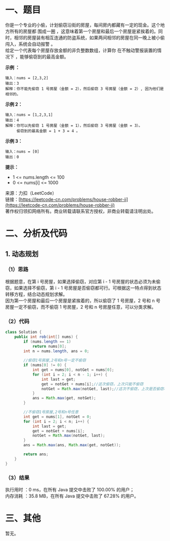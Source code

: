 # 一、题目
你是一个专业的小偷，计划偷窃沿街的房屋，每间房内都藏有一定的现金。这个地方所有的房屋都 围成一圈 ，这意味着第一个房屋和最后一个房屋是紧挨着的。同时，相邻的房屋装有相互连通的防盗系统，如果两间相邻的房屋在同一晚上被小偷闯入，系统会自动报警 。      
给定一个代表每个房屋存放金额的非负整数数组，计算你 在不触动警报装置的情况下 ，能够偷窃到的最高金额。      
      
**示例 ：**      
```
输入：nums = [2,3,2]
输出：3
解释：你不能先偷窃 1 号房屋（金额 = 2），然后偷窃 3 号房屋（金额 = 2）, 因为他们是相邻的。
```
**示例 2：**     
```
输入：nums = [1,2,3,1]
输出：4
解释：你可以先偷窃 1 号房屋（金额 = 1），然后偷窃 3 号房屋（金额 = 3）。
     偷窃到的最高金额 = 1 + 3 = 4 。
```
**示例 3：**     
```
输入：nums = [0]
输出：0
```
**提示：**     
- 1 <= nums.length <= 100
- 0 <= nums[i] <= 1000
       
来源：力扣（LeetCode）     
链接：[https://leetcode-cn.com/problems/house-robber-ii](https://leetcode-cn.com/problems/house-robber-ii)        
著作权归领扣网络所有。商业转载请联系官方授权，非商业转载请注明出处。      
# 二、分析及代码    
## 1. 动态规划
### （1）思路
根据题意，在第 i 号房屋，如果选择偷窃，对应第 i - 1 号房屋的状态必须为未偷窃，如果选择不偷窃，第 i - 1 号房屋是否偷窃都可行。可根据这一特点得到状态转移方程，结合动态规划求解。     
因为第一个房屋和最后一个房屋是紧挨着的，所以偷窃了 1 号房屋，2 号和 n 号房屋一定不偷窃，而不偷窃 1 号房屋，2 号和 n 号房屋任意，可以分类求解。   
### （2）代码
```java
class Solution {
    public int rob(int[] nums) {
        if (nums.length == 1)
            return nums[0];
        int n = nums.length, ans = 0;
        
        //偷窃1号房屋,2号和n号一定不偷窃
        if (nums[0] != 0) {
            int get = nums[0], notGet = nums[0];
            for (int i = 2; i < n - 1; i++) {
                int last = get;
                get = notGet + nums[i];//这次偷窃，上次只能不偷窃
                notGet = Math.max(notGet, last);//这次不偷窃，上次是否偷窃均可
            }
            ans = Math.max(get, notGet);
        }

        //不偷窃1号房屋,2号和n号任意
        int get = nums[1], notGet = 0;
        for (int i = 2; i < n; i++) {
            int last = get;
            get = notGet + nums[i];
            notGet = Math.max(notGet, last);
        }
        ans = Math.max(ans, Math.max(get, notGet));

        return ans;
    }
}
```
### （3）结果
执行用时 ：0 ms，在所有 Java 提交中击败了 100.00% 的用户；    
内存消耗 ：35.8 MB，在所有 Java 提交中击败了 67.28% 的用户。      
# 三、其他
暂无。  
